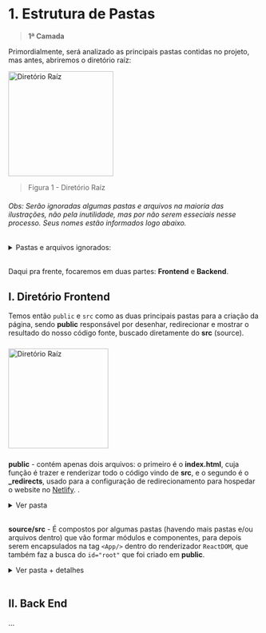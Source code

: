# 1. Estrutura de Pastas
> **1ª Camada**

Primordialmente, será analizado as principais pastas contidas no projeto, mas antes, abriremos o diretório raíz:

<img height="210" src="https://user-images.githubusercontent.com/83969467/151673984-0735a035-4851-4797-a134-e7ee85b6a9a2.png" alt="Diretório Raíz" title="Diretório Raíz">

> Figura 1 - Diretório Raíz

###### Obs: Serão ignoradas algumas pastas e arquivos na maioria das  ilustrações, não pela inutilidade, mas por não serem esseciais nesse processo. Seus nomes estão informados logo abaixo.

<details> 
   <summary>Pastas e arquivos ignorados:</summary> 

   - **Pastas**: node_modules, project_guide, 

   - **Arquivos**: package.json, tsconfig.json, README.md, yarn.lock, .gitignore 
</details> 

<br/>

Daqui pra frente, focaremos em duas partes: **Frontend** e **Backend**. 


## I. Diretório Frontend

Temos então `public` e `src` como as duas principais pastas para a criação da página, sendo **public** responsável por desenhar, redirecionar e mostrar o resultado do nosso código fonte, buscado diretamente do **src** (source).

###

<img height="200" align="center" src="https://user-images.githubusercontent.com/83969467/152814920-e7a37634-de52-4dbc-a294-b93dc9cb7315.png" alt="Diretório Raíz" title="Diretório Raíz">

###

**public** - contém apenas dois arquivos: o primeiro é o **index.html**, cuja função é trazer e renderizar todo o código vindo de **src**, e o segundo é o **_redirects**, usado para a configuração de redirecionamento para hospedar o website no [Netlify](https://www.netlify.com/).
.
<details> 
   <summary>Ver pasta</summary>

   ###
   <img align="center" src="https://user-images.githubusercontent.com/83969467/152815294-83b61296-8ec5-4cfa-b0f9-23af62138e4b.png" alt="Pasta public" title="Pasta public"> 
</details> 

<br/>

**source/src** - É compostos por algumas pastas (havendo mais pastas e/ou arquivos dentro) que vão formar módulos e componentes, para depois serem encapsulados na tag `<App/>` dentro do renderizador `ReactDOM`, que também faz a busca do `id="root"` que foi criado em **public**.

<details>
   <summary>Ver pasta + detalhes</summary> 

   ###

   <img align="center" src="https://user-images.githubusercontent.com/83969467/152855598-e3472f7c-58f7-4a43-a84a-7f5ff27bd1b5.png" alt="Pasta src" title="Pasta src"> 

   ###
   Todas os nomes citados abaixo, são pastas compostas por outras pastas e/ou arquivos.

   - **assets**: contém nossos bens/recursos de folha de estilo, imagens, fontes e até scripts. Ou seja, é o complemento de conteúdo.

   - **components**: permite você dividir a UI em partes independentes, reutilizáveis e pensar em cada parte isoladamente. 

   - **pages**: obtém cada página com sua interface completa, com a adição da regra de negócio, captura de argumento passado na rota determinada e manipulação de estrutura de dados.

   - **types**: cria a estrutura de tipos do frontend integrando-a à API.

   - **ultils**: guarda arquivos utilitários para auxiliar funções específicas no projeto, como por exemplo a validação de email e criação da variável de ambiente. 

</details> 

<br/>

## II. Back End
...